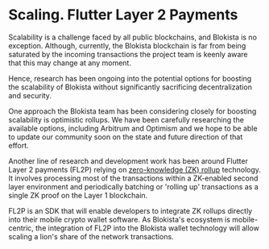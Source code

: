 # Scaling. Flutter Layer 2 Payments

Scalability is a challenge faced by all public blockchains, and Blokista is no exception. Although, currently, the Blokista blockchain is far from being saturated by the incoming transactions the project team is keenly aware that this may change at any moment.&#x20;

Hence, research has been ongoing into the potential options for boosting the scalability of Blokista without significantly sacrificing decentralization and security.&#x20;

One approach the Blokista team has been considering closely for boosting scalability is optimistic rollups. We have been carefully researching the available options, including Arbitrum and Optimism and we hope to be able to update our community soon on the state and future direction of that effort.&#x20;

Another line of research and development work has been around Flutter Layer 2 payments (FL2P) relying on [zero-knowledge (ZK) rollup](https://docs.ethhub.io/ethereum-roadmap/layer-2-scaling/zk-rollups/) technology. It involves processing most of the transactions within a ZK-enabled second layer environment and periodically batching or 'rolling up' transactions as a single ZK proof on the Layer 1 blockchain.

FL2P is an SDK that will enable developers to integrate ZK rollups directly into their mobile crypto wallet software. As Blokista's ecosystem is mobile-centric, the integration of FL2P into the Blokista wallet technology will allow scaling a lion's share of the network transactions. &#x20;
